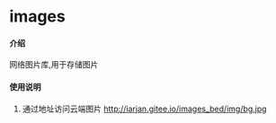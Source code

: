 # images

#### 介绍
网络图片库,用于存储图片

#### 使用说明

1. 通过地址访问云端图片 http://iarjan.gitee.io/images_bed/img/bg.jpg

